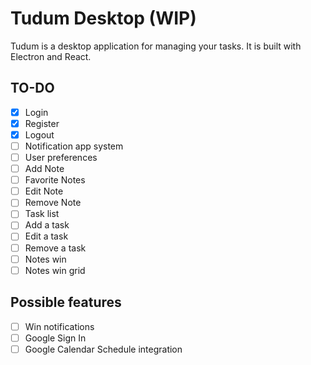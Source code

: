 # Tudum Desktop (WIP)

Tudum is a desktop application for managing your tasks. It is built with Electron and React.

## TO-DO

- [X] Login
- [X] Register
- [X] Logout
- [ ] Notification app system
- [ ] User preferences
- [ ] Add Note
- [ ] Favorite Notes
- [ ] Edit Note
- [ ] Remove Note
- [ ] Task list
- [ ] Add a task
- [ ] Edit a task
- [ ] Remove a task
- [ ] Notes win
- [ ] Notes win grid

## Possible features

- [ ] Win notifications
- [ ] Google Sign In
- [ ] Google Calendar Schedule integration
